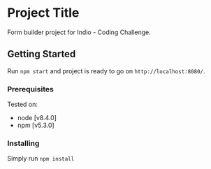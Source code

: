 # Project Title

Form builder project for Indio - Coding Challenge.

## Getting Started

Run `npm start` and project is ready to go on `http://localhost:8080/`.

### Prerequisites

Tested on: 
- node [v8.4.0]
- npm [v5.3.0]

### Installing

Simply run `npm install`
